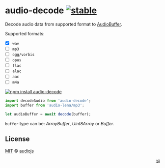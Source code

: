 # audio-decode [![stable](https://img.shields.io/badge/stability-unstable-green.svg)](http://github.com/badges/stability-badges)

Decode audio data from supported format to [AudioBuffer](https://github.com/audiojs/audio-buffer).

Supported formats:

* [x] `wav`
* [ ] `mp3`
* [ ] `ogg/vorbis`
* [ ] `opus`
* [ ] `flac`
* [ ] `alac`
* [ ] `aac`
* [ ] `m4a`

[![npm install audio-decode](https://nodei.co/npm/audio-decode.png?mini=true)](https://npmjs.org/package/audio-decode/)

```js
import decodeAudio from 'audio-decode';
import buffer from 'audio-lena/mp3';

let audioBuffer = await decode(buffer);
```

`buffer` type can be: _ArrayBuffer_, _Uint8Array_ or _Buffer_.

## License

[MIT](LICENSE) &copy; <a href="https://github.com/audiojs">audiojs</a> <p align=right><a href="https://github.com/krishnized/license/">🕉</a></p>

